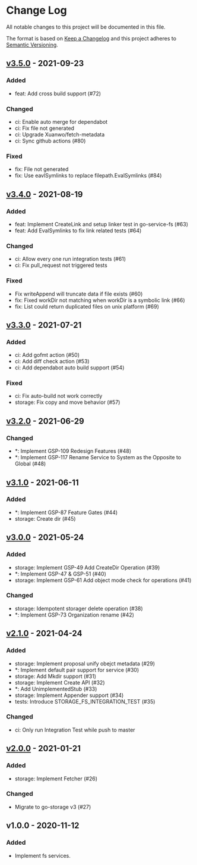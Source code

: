 # Change Log

All notable changes to this project will be documented in this file.

The format is based on [Keep a Changelog](https://keepachangelog.com/)
and this project adheres to [Semantic Versioning](https://semver.org/).

## [v3.5.0] - 2021-09-23

### Added

- feat: Add cross build support (#72)

### Changed

- ci: Enable auto merge for dependabot
- ci: Fix file not generated 
- ci: Upgrade Xuanwo/fetch-metadata
- ci: Sync github actions (#80)

### Fixed

- fix: File not generated
- fix: Use eavlSymlinks to replace filepath.EvalSymlinks (#84)

## [v3.4.0] - 2021-08-19

### Added

- feat: Implement CreateLink and setup linker test in go-service-fs (#63)
- feat: Add EvalSymlinks to fix link related tests (#64)

### Changed

- ci: Allow every one run integration tests (#61)
- ci: Fix pull_request not triggered tests

### Fixed

- Fix writeAppend will truncate data if file exists (#60)
- fix: Fixed workDir not matching when workDir is a symbolic link (#66)
- fix: List could return duplicated files on unix platform (#69)

## [v3.3.0] - 2021-07-21

### Added

- ci: Add gofmt action (#50)
- ci: Add diff check action (#53)
- ci: Add dependabot auto build support (#54)

### Fixed

- ci: Fix auto-build not work correctly
- storage: Fix copy and move behavior (#57)

## [v3.2.0] - 2021-06-29

### Changed

- *: Implement GSP-109 Redesign Features (#48)
- *: Implement GSP-117 Rename Service to System as the Opposite to Global (#48)

## [v3.1.0] - 2021-06-11

### Added

- *: Implement GSP-87 Feature Gates (#44)
- storage: Create dir (#45)

## [v3.0.0] - 2021-05-24

### Added

- storage: Implement GSP-49 Add CreateDir Operation (#39)
- *: Implement GSP-47 & GSP-51 (#40)
- storage: Implement GSP-61 Add object mode check for operations (#41)

### Changed

- storage: Idempotent storager delete operation (#38)
- *: Implement GSP-73 Organization rename (#42)

## [v2.1.0] - 2021-04-24

### Added

- storage: Implement proposal unify obejct metadata (#29)
- *: Implement default pair support for service (#30)
- storage: Add Mkdir support (#31)
- storage: Implement Create API (#32)
- *: Add UnimplementedStub (#33)
- storage: Implement Appender support (#34)
- tests: Introduce STORAGE_FS_INTEGRATION_TEST (#35)

### Changed

- ci: Only run Integration Test while push to master

## [v2.0.0] - 2021-01-21

### Added

- storage: Implement Fetcher (#26)

### Changed

- Migrate to go-storage v3 (#27)

## v1.0.0 - 2020-11-12

### Added

- Implement fs services.

[v3.5.0]: https://github.com/beyondstorage/go-service-fs/compare/v3.4.0...v3.5.0
[v3.4.0]: https://github.com/beyondstorage/go-service-fs/compare/v3.3.0...v3.4.0
[v3.3.0]: https://github.com/beyondstorage/go-service-fs/compare/v3.2.0...v3.3.0
[v3.2.0]: https://github.com/beyondstorage/go-service-fs/compare/v3.1.0...v3.2.0
[v3.1.0]: https://github.com/beyondstorage/go-service-fs/compare/v3.0.0...v3.1.0
[v3.0.0]: https://github.com/beyondstorage/go-service-fs/compare/v2.1.0...v3.0.0
[v2.1.0]: https://github.com/beyondstorage/go-service-fs/compare/v2.0.0...v2.1.0
[v2.0.0]: https://github.com/beyondstorage/go-service-fs/compare/v1.0.0...v2.0.0
